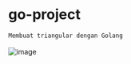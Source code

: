 # go-project
`Membuat triangular dengan Golang` </br> </br>
![image](https://user-images.githubusercontent.com/66126058/208375713-dce91553-5c01-4cce-808d-0e3c298cc41c.png)
